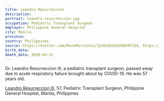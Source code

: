 ```yaml
---
title: Leandro Resurreccion
description: 
portrait: leandro-resurreccion.jpg
occupation: Pediatric Transplant Surgeon
employer: Philippine General Hospital
city: Manila
province: 
country: Philippines
source: https://twitter.com/MovePH/status/1245182924288397314, https://www.rappler.com/nation/256539-son-writes-tribute-doctor-dies-coronavirus, https://www.gmanetwork.com/news/news/metro/732047/pediatric-transplant-surgeon-succumbs-to-covid-19/story/
birth_date: 
death_date: 2020-03-31
---
```


Dr. Leandro Resurreccion III, a pediatric transplant surgeon, passed away due to acute respiratory failure brought about by COVID-19. He was 57 years old.

<a href="https://www.rappler.com/nation/256539-son-writes-tribute-doctor-dies-coronavirus">Leandro Resurreccion III</a>, 57, Pediatric Transplant Surgeon, Philippine General Hospital, Manila, Philippines
